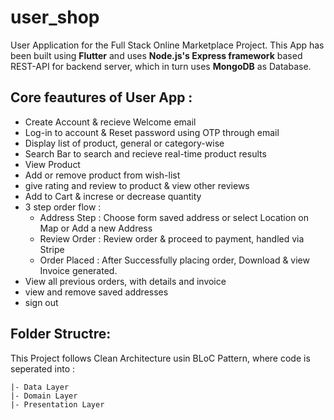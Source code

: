 # user_shop

User Application for the Full Stack Online Marketplace Project. This App has been built using **Flutter** and uses **Node.js's Express framework** based REST-API for backend server, which in turn uses **MongoDB** as Database.

## Core feautures of User App :
- Create Account & recieve Welcome email
- Log-in to account & Reset password using OTP through email
- Display list of product, general or category-wise
- Search Bar to search and recieve real-time product results
- View Product
- Add or remove product from wish-list
- give rating and review to product & view other reviews
- Add to Cart & increse or decrease quantity
- 3 step order flow : 
   -  Address Step : Choose form saved address or select Location on Map or Add a new Address
   -  Review Order : Review order & proceed to payment, handled via Stripe
   -  Order Placed : After Successfully placing order, Download & view Invoice generated.
- View all previous orders, with details and invoice 
- view and remove saved addresses
- sign out

## Folder Structre:
This Project follows Clean Architecture usin BLoC Pattern, where code is seperated into :

```
|- Data Layer
|- Domain Layer
|- Presentation Layer
```
